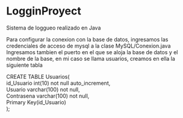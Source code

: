 # LogginProyect
Sistema de loggueo realizado en Java

Para configurar la conexion con la base de datos, ingresamos las credenciales de acceso de mysql a la clase MySQL/Conexion.java
Ingresamos tambien el puerto en el que se aloja la base de datos y el nombre de la base, en mi caso se llama usuarios, creamos en ella la siguiente tabla

CREATE TABLE Usuarios( <br/>
id_Usuario int(10) not null auto_increment, <br/>
Usuario varchar(100) not null, <br/>
Contrasena varchar(100) not null, <br/>
Primary Key(id_Usuario) <br/>
);
